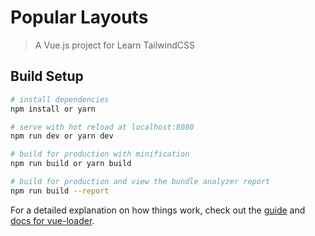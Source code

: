 # Popular Layouts

> A Vue.js project for Learn TailwindCSS

## Build Setup

``` bash
# install dependencies
npm install or yarn

# serve with hot reload at localhost:8080
npm run dev or yarn dev

# build for production with minification
npm run build or yarn build

# build for production and view the bundle analyzer report
npm run build --report
```

For a detailed explanation on how things work, check out the [guide](http://vuejs-templates.github.io/webpack/) and [docs for vue-loader](http://vuejs.github.io/vue-loader).
